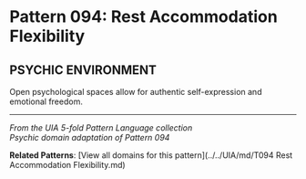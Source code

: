 # Pattern 094: Rest Accommodation Flexibility

## PSYCHIC ENVIRONMENT

Open psychological spaces allow for authentic self-expression and emotional freedom.

---

*From the UIA 5-fold Pattern Language collection*  
*Psychic domain adaptation of Pattern 094*

**Related Patterns**: [View all domains for this pattern](../../UIA/md/T094 Rest Accommodation Flexibility.md)